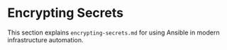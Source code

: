 # Encrypting Secrets

This section explains `encrypting-secrets.md` for using Ansible in modern infrastructure automation.
